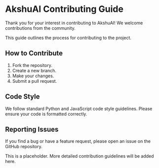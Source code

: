 # AkshuAI Contributing Guide

Thank you for your interest in contributing to AkshuAI! We welcome contributions from the community.

This guide outlines the process for contributing to the project.

## How to Contribute

1.  Fork the repository.
2.  Create a new branch.
3.  Make your changes.
4.  Submit a pull request.

## Code Style

We follow standard Python and JavaScript code style guidelines. Please ensure your code is formatted correctly.

## Reporting Issues

If you find a bug or have a feature request, please open an issue on the GitHub repository.

This is a placeholder. More detailed contribution guidelines will be added here.